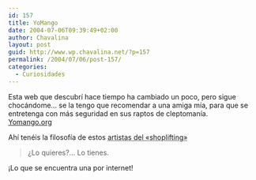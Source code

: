 ```yaml
---
id: 157
title: YoMango
date: 2004-07-06T09:39:49+02:00
author: Chavalina
layout: post
guid: http://www.wp.chavalina.net/?p=157
permalink: /2004/07/06/post-157/
categories:
  - Curiosidades
---
```

Esta web que descubrí hace tiempo ha cambiado un poco, pero sigue chocándome… se la tengo que recomendar a una amiga mía, para que se entretenga con más seguridad en sus raptos de cleptomanía.  
<a href=http://www.yomango.org target=&prime;_blank&prime;>Yomango.org</a> 

Ahí tenéis la filosofía de estos <acronym title="mangantes de toda la vida">artistas del «shoplifting»</acronym>

> &iquest;Lo quieres?… Lo tienes.

¡Lo que se encuentra una por internet!